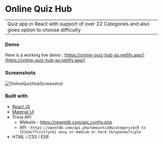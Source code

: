 # Online Quiz Hub 
<table>
<tr>
<td>
  Quiz app in React with support of over 22 Categories and also gives option to choose difficulty
</td>
</tr>
</table>

### Demo
Here is a working live demo : [https://online-quiz-hub-sp.netlify.app/](https://online-quiz-hub-sp.netlify.app/)

### Screenshots
![OnlineQuizHubScreenshot](https://user-images.githubusercontent.com/92281982/154533126-1192b9a1-74f2-4004-9e89-ac6d1ac6fa85.png)

### Built with
- [React JS](https://reactjs.org/)
- [Material UI](https://material-ui.com/)
- Trivia API 
    - Website - https://opentdb.com/api_config.php
    - API - `https://opentdb.com/api.php?amount=20&category=${9 to 32}&difficulty=${ easy or medium or hard }&type=multiple`
- HTML / CSS / ES6
